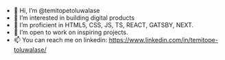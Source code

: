 - 👋 Hi, I’m @temitopetoluwalase
- 👀 I’m interested in building digital products
- 🌱 I’m proficient in HTML5, CSS, JS, TS, REACT, GATSBY, NEXT.
- 💞️ I’m open to work on inspiring projects.
- 📫 You can reach me on linkedin: https://www.linkedin.com/in/temitope-toluwalase/

<!---
temitopetoluwalase/temitopetoluwalase is a ✨ special ✨ repository because its `README.md` (this file) appears on your GitHub profile.
You can click the Preview link to take a look at your changes.
--->
